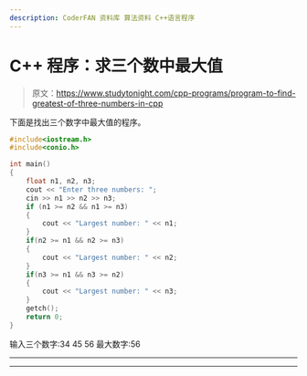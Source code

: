 ```yaml
---
description: CoderFAN 资料库 算法资料 C++语言程序
---
```


# C++ 程序：求三个数中最大值

> 原文：<https://www.studytonight.com/cpp-programs/program-to-find-greatest-of-three-numbers-in-cpp>

下面是找出三个数字中最大值的程序。

```cpp
#include<iostream.h>
#include<conio.h>

int main()
{
    float n1, n2, n3;
    cout << "Enter three numbers: ";
    cin >> n1 >> n2 >> n3;
    if (n1 >= n2 && n1 >= n3)
    {
        cout << "Largest number: " << n1;
    }
    if(n2 >= n1 && n2 >= n3)
    {
        cout << "Largest number: " << n2;
    }
    if(n3 >= n1 && n3 >= n2)
    {
        cout << "Largest number: " << n3;
    }
    getch();
    return 0;
} 
```

输入三个数字:34 45 56
最大数字:56

* * *

* * *